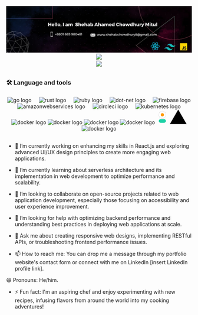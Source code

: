 <div >
  <img width='full' height = '' src="assests/Black Technology LinkedIn Banner (1).jpg" />
</div>
<div align="center"  >
  <img height="350" src="https://github-readme-streak-stats.herokuapp.com?user=Mitul3047&theme=github-dark-blue&hide_border=true&date_format=M%20j%5B%2C%20Y%5D" />
</div>
<div align="center">
  <img height="150" src="https://camo.githubusercontent.com/62da68eb62b1e5f175f7d1f0191dd89a653d7908feb22d37d4a0ab07365d6791/68747470733a2f2f6d656469612e67697068792e636f6d2f6d656469612f4d3967624264396e6244724f5475314d71782f67697068792e676966"  />
</div>

###

<!-- <div align="center">
  <img src="https://img.shields.io/static/v1?message=LinkedIn&logo=linkedin&label=&color=0077B5&logoColor=white&labelColor=&style=for-the-badge" height="25" alt="linkedin logo"  />
  <img src="https://img.shields.io/static/v1?message=Youtube&logo=youtube&label=&color=FF0000&logoColor=white&labelColor=&style=for-the-badge" height="25" alt="youtube logo"  />
  <img src="https://img.shields.io/static/v1?message=Twitter&logo=twitter&label=&color=1DA1F2&logoColor=white&labelColor=&style=for-the-badge" height="25" alt="twitter logo"  />
</div> -->

##

<h3 align="left">🛠 Language and tools</h3>

###

<div align="center">
          <img src="https://cdn.jsdelivr.net/gh/devicons/devicon/icons/html5/html5-original.svg" height="40" alt="go logo"  />
  <img width="12" />
  <img src="https://cdn.jsdelivr.net/gh/devicons/devicon/icons/css3/css3-original.svg" height="40" alt="rust logo"  />
  <img width="12" />
  <img src="https://cdn.jsdelivr.net/gh/devicons/devicon/icons/tailwindcss/tailwindcss-plain.svg" height="40" alt="ruby logo"  />
  <img width="12" />
  <img src="https://cdn.jsdelivr.net/gh/devicons/devicon/icons/javascript/javascript-plain.svg" height="40" alt="dot-net logo"  />
  <img width="12" />
  <img src="https://cdn.jsdelivr.net/gh/devicons/devicon/icons/firebase/firebase-plain-wordmark.svg" height="40" alt="firebase logo"  />
  <img width="12" />
  <img src="https://cdn.jsdelivr.net/gh/devicons/devicon/icons/react/react-original.svg" height="40" alt="amazonwebservices logo"  />
  <img width="12" />
  <img src="https://cdn.jsdelivr.net/gh/devicons/devicon/icons/materialui/materialui-original.svg" height="40" alt="circleci logo"  />
  <img width="12" />
  <img src="https://cdn.jsdelivr.net/gh/devicons/devicon/icons/express/express-original.svg" height="40" alt="kubernetes logo"  />
  <img width="12" />
  <img src="https://cdn.jsdelivr.net/gh/devicons/devicon/icons/nodejs/nodejs-original.svg" height="40" alt="docker logo"  />
  <img src="https://cdn.jsdelivr.net/gh/devicons/devicon/icons/mongodb/mongodb-original.svg" height="40" alt="docker logo"  />
  <img src="https://cdn.jsdelivr.net/gh/devicons/devicon/icons/github/github-original.svg" height="40" alt="docker logo"  />
  <img src="https://cdn.worldvectorlogo.com/logos/framer-motion.svg" height="40" alt="docker logo"  />
  <svg class="h-6 w-6 md:h-8 md:w-8" width="32" height="40" viewBox="0 0 415 415" xmlns="http://www.w3.org/2000/svg"><rect x="82.5" y="290" width="250" height="125" rx="62.5" fill="#1AD1A5"></rect><circle cx="207.5" cy="135" r="130" fill="black" fill-opacity=".3"></circle><circle cx="207.5" cy="135" r="125" fill="white"></circle><circle cx="207.5" cy="135" r="56" fill="#FF9903"></circle></svg>
  <svg aria-label="Vercel Logo" fill="var(--geist-foreground)" viewBox="0 0 75 65" height="40" data-testid="dashboard/logo"><path d="M37.59.25l36.95 64H.64l36.95-64z"></path></svg>
  <img src="https://www.vectorlogo.zone/logos/netlify/netlify-icon.svg" height="40" alt="docker logo"  />
</div>

##

- 🔭 I’m currently working on enhancing my skills in React.js and exploring advanced UI/UX design principles to create more engaging web applications.

- 🌱 I’m currently learning about serverless architecture and its implementation in web development to optimize performance and scalability.

- 👯 I’m looking to collaborate on open-source projects related to web application development, especially those focusing on accessibility and user experience improvement.

- 🤔 I’m looking for help with optimizing backend performance and understanding best practices in deploying web applications at scale.

- 💬 Ask me about creating responsive web designs, implementing RESTful APIs, or troubleshooting frontend performance issues.

- 📫 How to reach me: You can drop me a message through my portfolio website's contact form or connect with me on LinkedIn [insert LinkedIn profile link].

😄 Pronouns: He/him.

- ⚡ Fun fact: I'm an aspiring chef and enjoy experimenting with new recipes, infusing flavors from around the world into my cooking adventures!







###



